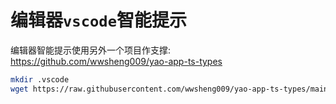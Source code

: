 # 编辑器`vscode`智能提示

编辑器智能提示使用另外一个项目作支撑:
https://github.com/wwsheng009/yao-app-ts-types

```sh
mkdir .vscode
wget https://raw.githubusercontent.com/wwsheng009/yao-app-ts-types/main/.vscode/settings-online.json -O .vscode/settings.json
```
